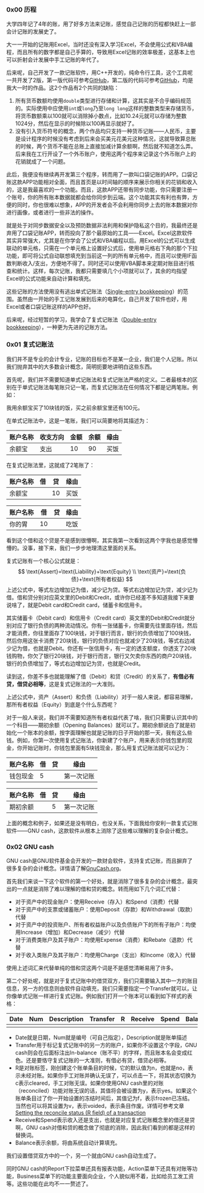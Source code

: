 ### 0x00 历程

大学四年记了4年的账，用了好多方法来记账，感觉自己记账的历程都快赶上一部会计记账的发展史了。

大一一开始的记账用Excel，当时还没有深入学习Excel，不会使用公式和VBA编程，而且所有的数字都是自己手算的，导致用Excel记账的效率极差，这基本上也可以折射会计发展中手工记账的年代了。

后来呢，自己开发了一款记账软件，用C++开发的，纯命令行工具，这个工具呢一共开发了2版，第一版代码可参考[GitHub](https://github.com/LiuinStein/Account-book-management-system)，第二版的代码可参考[GitHub](https://github.com/LiuinStein/03_Account-Management-System)，均是我大一时的作品。这2个作品有2个共同的缺陷：

1. 所有货币数额均使用`double`类型进行存储和计算，这其实是不合乎编码规范的。实际使用中应使用`int`或`long`乃至`long long`这样的整数类型来存储货币，将货币数额乘以100就可以消除掉小数点，比如10.24元就可以存储为整数1024分，然后在显示的时候除以100再显示就好了。
2. 没有引入货币符号的概念，两个作品均只支持一种货币记账——人民币，主要是设计程序的时候没有考虑到后来会买美元花美元这种情况，这就导致算总账的时候，两个货币不能在总账上直接加减计算余额啊，然后就不知道怎么弄。后来我在工行开设了一个外币账户，使用这两个程序来记录这个外币账户上的花销就成了一个问题。

此后，我便没有继续再开发第三个程序，转而用了一款叫口袋记账的APP。口袋记账这款APP功能相对全面，而且首页是以时间轴的顺序来展示你相关的花销和收入的，这是我最喜欢的一个功能。而且，这款APP还带有同步功能，你只需要注册一个账号，你的所有账本数据就都会给你同步到云端。这个功能其实有利也有弊，方便的同时，你也很难以想象，APP的开发者会不会利用你同步上去的账本数据对你进行画像，或者进行一些非法的操作。

就是处于对同步数据安全以及预防数据非法利用和保护隐私这个目的，我最终还是弃用了口袋记账APP，转而投向了那个最原始的工具——Excel。Excel这款软件其实异常强大，尤其是在你学会了公式和VBA编程以后。用Excel的公式可以生成联动的单元格，只需在一个单元格上设置好公式后，使用单元格右下角的那个下拉功能，即可将公式自动联想填充到当前这一列的所有单元格中，而且可以使用IF函数判断收入/支出，方便地不得了。同时还可以使用VBA脚本来定期对账目进行核查和统计。这样，每次记账，我都只需要填几个小项就可以了，其余的均指望Excel的公式功能来自动计算和填充。

这些记账的方法使用没有逃出单式记账法（[Single-entry bookkeeping](https://en.wikipedia.org/wiki/Single-entry_bookkeeping_system)）的范围。虽然由一开始的手工记账发展到后来的电算化，自己开发了软件也好，用Excel或者口袋记账这样的APP也好。

后来呢，经过短暂的学习，我学会了复式记账法（[Double-entry bookkeeping](https://en.wikipedia.org/wiki/Double-entry_bookkeeping_system)），一种更为先进的记账方法。

### 0x01 复式记账法

我们并不是专业的会计专业，记账的目标也不是某一企业，我们是个人记账。所以我们抛弃其中的大多数会计概念，简明扼要地讲明白这些东西。

首先呢，我们并不需要知道单式记账法和复式记账法严格的定义。二者最根本的区别在于单式记账法每笔账只记一笔，而复式记账法在任何情况下都是记两笔账。例如：

我用余额宝买了10块钱的饭，买之前余额宝里还有100元。

在单式记账法中，这是一笔账，我们可以简要地将其描述为：

| 账户名称 | 收支方向 | 金额 | 余额 | 缘由 |
| -------- | -------- | ---- | ---- | ---- |
| 余额宝   | 支出     | 10   | 90   | 买饭 |

在复式记账法里，这就成了2笔账了：

| 账户名称 | 借   | 贷   | 缘由 |
| -------- | ---- | ---- | ---- |
| 余额宝   |      | 10   | 买饭 |

| 账户名称 | 借   | 贷   | 缘由 |
| -------- | ---- | ---- | ---- |
| 你的胃   | 10   |      | 吃饭 |

看到这个借和这个贷是不是感到很懵啊，其实我第一次看到这两个字我也是感觉懵懵的。没事，接下来，我们一步步地理清这里面的关系。

复式记账有一个核心公式就是：
$$
\text{Assert}=\text{Liability}+\text{Equity} \\
\text{资产}=\text{负债}+\text{所有者权益}
$$
上述公式中，等式左边增加记为借，减少记为贷。等式右边增加记为贷，减少记为借。借和贷分别对应英文里的Debit和Credit，或许你已经差不多知道我接下来要说啥了，就是Debit card和Credit card，储蓄卡和信用卡。

其实储蓄卡（Debit card）和信用卡（Credit card）英文里的Debit和Credit就分别对应了银行负债的两种流动情况。你有一张储蓄卡，你需要先往里面存钱，然后才能消费，你往里面存了100块钱，对于银行而言，银行的负债增加了100块钱，然后你用这张卡消费了20块钱，银行的负债对应也就减少了20块钱，等式右边减少记为借，也就是Debit。你还有一张信用卡，有一定的透支额度，你透支了20块钱购物，你欠了银行20块钱，对于银行而言，银行又欠卖你东西的商户20块钱，银行的负债增加了，等式右边增加记为贷，也就是Credit。

读到这，你差不多也就能理解了借（Debit）和贷（Credit）的关系了，**有借必有贷，借贷必相等**，这是复式记账法的一大准则。

上述公式中，资产（Assert）和负债（Liability）对于一般人来说，都容易理解，那所有者权益（Equity）到底是个什么东西呢？

对于一般人来说，我们并不需要知道所有者权益代表了啥，我们只需要认识其中的一个科目——期初余额（Opening Balances）就可以了。期初余额说白了就是初始化一个账本的余额，按字面理解也就是记账的日子开始的那一天，我有这么些钱。例如，你第一次使用复式记账法，你新建了个账户，用来表示你钱包里的现金，你开始记账时，你钱包里面有5块钱现金，那么用复式记账法就可以记为：

| 账户名称 | 借   | 贷   | 缘由       |
| -------- | ---- | ---- | ---------- |
| 钱包现金 | 5    |      | 第一次记账 |

| 账户名称 | 借   | 贷   | 缘由       |
| -------- | ---- | ---- | ---------- |
| 期初余额 |      | 5    | 第一次记账 |

上面的概念和例子，如果还是没有明白，也没关系，下面我给你安利一款复式记账软件——GNU cash，这款软件从根本上消除了这些难以理解的复杂会计概念。

### 0x02 GNU cash

GNU cash是GNU软件基金会开发的一款财会软件，支持复式记账，而且摒弃了很多复杂的会计概念。详情请了解[GnuCash.org](https://www.gnucash.org/)。

首先我们来谈一下这个软件的第一个好处，就是消除了很多复杂的会计概念，最突出的一点就是消除了难以理解的借和贷的概念。转而用如下几个词汇代替：

* 对于资产中的现金账户：使用Receive（存入）和Spend（消费）代替
* 对于资产中的支票或储蓄账户：使用Deposit（存款）和Withdrawal（取款）代替
* 对于资产中的投资账户、所有者权益账户以及负债账户下的所有子账户：均使用Increase（增加）和Decrease（减少）代替
* 对于消费类账户及其子账户：均使用Expense（消费）和Rebate（退款）代替
* 对于收入类账户及其子账户：均使用Charge（支出）和Income（收入）代替

使用上述词汇来代替单纯的借和贷这两个词是不是感觉清晰易用了许多。

第二个好处呢，就是对于复式记账中的借贷双方，我们只需要输入其中一方的账目信息，另一方的信息则由软件自动填充，我们只需要指定一个Transfer就可以，让你像单式记账一样进行复式记账。例如我们打开一个账本可以看到如下样式的表格：

| Date | Num  | Description | Transfer | R    | Receive | Spend | Balance |
| ---- | ---- | ----------- | -------- | ---- | ------- | ----- | ------- |
|      |      |             |          |      |         |       |         |

* Date就是日期，Num就是编号（可自己指定），Description就是账单描述
* Transfer用于标记复式记账中的另一方的账户，如果你不设置这个字段，GNU cash则会在后面标注出In-balance（账不平）的字样，而且账本名会变成红色。还是要恪守复式记账的一大准则，有借必有贷，借贷必相等。
* R是对账标签，刚创建这个账单条目的时候，它的默认值为n，也就是no，表示未经对账。如果你手工对账并确认无误了，可以点击一下，将其状态切换为c表示cleared，手工对账无误。如果你使用GNU cash里的对账（reconciled）功能对账无误的话，其值将会被设置为y，表示yes。如果这个账单条目过了你一开始设置的冻结时间后，其值记为f，表示frozen已冻结。当然也可以将其设置为v，表示voided，表示条目作废。详情可参考文章[Setting the reconcile status (R field) of a transaction](https://www.gnucash.org/docs/v3/C/gnucash-help/trans-stts.html)
* Receive和Spend表示收入还是支出，也就是对应复式记账概念里的借还是贷啊，GNU cash对借和贷的概念做了彻底的消除，因此我们看到的都是这样的替换词。
* Balance表示余额，将由系统自动计算填充。

我们设置借贷双方中的一个，另一个就由GNU cash自动生成了。

同时GNU cash的Report下拉菜单还具有报表功能，Action菜单下还具有对账等功能，Business菜单下的功能主要面向企业，个人貌似用不着，比如给员工发工资等。这些功能在此均不一一赘述了。